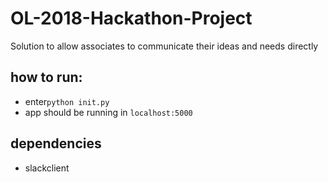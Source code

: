 # OL-2018-Hackathon-Project
Solution to allow associates to communicate their ideas and needs directly

## how to run:
- enter`python init.py`
- app should be running in `localhost:5000`

## dependencies
- slackclient
